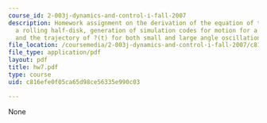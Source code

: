 ```yaml
---
course_id: 2-003j-dynamics-and-control-i-fall-2007
description: Homework assignment on the derivation of the equation of the motion for
  a rolling half-disk, generation of simulation codes for motion for a rolling half-disk,
  and the trajectory of ?(t) for both small and large angle oscillations.
file_location: /coursemedia/2-003j-dynamics-and-control-i-fall-2007/c816efe0f05ca65d98ce56335e990c03_hw7.pdf
file_type: application/pdf
layout: pdf
title: hw7.pdf
type: course
uid: c816efe0f05ca65d98ce56335e990c03

---
```

None